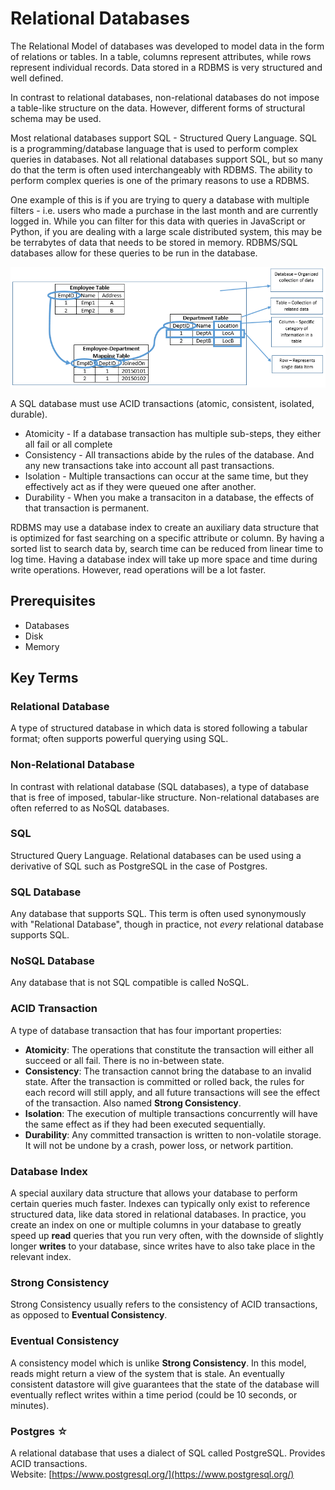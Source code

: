 # Relational Databases
The Relational Model of databases was developed to model data in the form of relations or tables. In a table, columns represent attributes, while rows represent individual records. Data stored in a RDBMS is very structured and well defined. 

In contrast to relational databases, non-relational databases do not impose a table-like structure on the data. However, different forms of structural schema may be used. 

Most relational databases support SQL - Structured Query Language. SQL is a programming/database language that is used to perform complex queries in databases. Not all relational databases support SQL, but so many do that the term is often used interchangeably with RDBMS. The ability to perform complex queries is one of the primary reasons to use a RDBMS.

One example of this is if you are trying to query a database with multiple filters - i.e. users who made a purchase in the last month and are currently logged in. While you can filter for this data with queries in JavaScript or Python, if you are dealing with a large scale distributed system, this may be be terrabytes of data that needs to be stored in memory. RDBMS/SQL databases allow for these queries to be run in the database.

![RDBMS Diagram](RDBMS_diagram.png)

A SQL database must use ACID transactions (atomic, consistent, isolated, durable).
* Atomicity - If a database transaction has multiple sub-steps, they either all fail or all complete
* Consistency - All transactions abide by the rules of the database. And any new transactions take into account all past transactions.
* Isolation - Multiple transactions can occur at the same time, but they effectively act as if they were queued one after another.
* Durability - When you make a transaciton in a database, the effects of that transaction is permanent. 

RDBMS may use a database index to create an auxiliary data structure that is optimized for fast searching on a specific attribute or column. By having a sorted list to search data by, search time can be reduced from linear time to log time. Having a database index will take up more space and time during write operations. However, read operations will be a lot faster.

## Prerequisites
* Databases
* Disk
* Memory

## Key Terms  
### Relational Database  
A type of structured database in which data is stored following a tabular format; often supports powerful querying using SQL.  

### Non-Relational Database  
In contrast with relational database (SQL databases), a type of database that is free of imposed, tabular-like structure. Non-relational databases are often referred to as NoSQL databases.  

### SQL  
Structured Query Language. Relational databases can be used using a derivative of SQL such as PostgreSQL in the case of Postgres.  

### SQL Database  
Any database that supports SQL. This term is often used synonymously with "Relational Database", though in practice, not _every_ relational database supports SQL.  

### NoSQL Database  
Any database that is not SQL compatible is called NoSQL.  

### ACID Transaction  
A type of database transaction that has four important properties:  
* __Atomicity__: The operations that constitute the transaction will either all succeed or all fail. There is no in-between state.
* __Consistency__: The transaction cannot bring the database to an invalid state. After the transaction is committed or rolled back, the rules for each record will still apply, and all future transactions will see the effect of the transaction. Also named __Strong Consistency__.  
* __Isolation__: The execution of multiple transactions concurrently will have the same effect as if they had been executed sequentially.
* __Durability__: Any committed transaction is written to non-volatile storage. It will not be undone by a crash, power loss, or network partition.  

### Database Index  
A special auxilary data structure that allows your database to perform certain queries much faster. Indexes can typically only exist to reference structured data, like data stored in relational databases. In practice, you create an index on one or multiple columns in your database to greatly speed up __read__ queries that you run very often, with the downside of slightly longer __writes__ to your database, since writes have to also take place in the relevant index.  

### Strong Consistency  
Strong Consistency usually refers to the consistency of ACID transactions, as opposed to __Eventual Consistency__.

### Eventual Consistency  
A consistency model which is unlike __Strong Consistency__. In this model, reads might return a view of the system that is stale. An eventually consistent datastore will give guarantees that the state of the database will eventually reflect writes within a time period (could be 10 seconds, or minutes).

### Postgres ☆  
A relational database that uses a dialect of SQL called PostgreSQL. Provides ACID transactions.  
Website: [https://www.postgresql.org/](https://www.postgresql.org/)